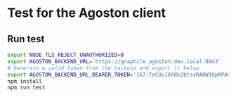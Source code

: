 # Test for the Agoston client

## Run test

```bash
export NODE_TLS_REJECT_UNAUTHORIZED=0
export AGOSTON_BACKEND_URL='https://graphile.agoston.dev.local:8043'
# Generate a valid token from the backend and export it below
export AGOSTON_BACKEND_URL_BEARER_TOKEN='167:TeCUvJ6h8k2btsxRA0W1UpKPAV2BNmFURU1DFWEEb9QJgfS036YxmhXWwLDw5kPfe44'
npm install
npm run test
```
